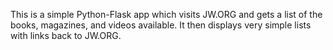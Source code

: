 This is a simple Python-Flask app which visits JW.ORG and gets a list
of the books, magazines, and videos available. It then displays very
simple lists with links back to JW.ORG.

